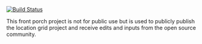 [![Build Status](https://travis-ci.com/DiscipleTools/location-grid-porch.svg?branch=master)](https://travis-ci.com/DiscipleTools/location-grid-porch)

This front porch project is not for public use but is used to publicly publish the location grid project
and receive edits and inputs from the open source community.
